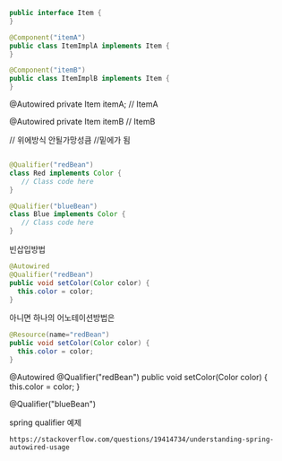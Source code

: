 ```java
public interface Item {
}

@Component("itemA")
public class ItemImplA implements Item {
}

@Component("itemB")
public class ItemImplB implements Item {
}
```
@Autowired
private Item itemA; // ItemA

@Autowired
private Item itemB // ItemB

// 위에방식 안될가망성큼
//밑에가 됨


```java

@Qualifier("redBean")
class Red implements Color {
   // Class code here
}

@Qualifier("blueBean")
class Blue implements Color {
   // Class code here
}

```

빈삽입방법
```java
@Autowired
@Qualifier("redBean")
public void setColor(Color color) {
  this.color = color;
}
```
아니면 하나의 어노테이션방법은
```java
@Resource(name="redBean")
public void setColor(Color color) {
  this.color = color;
}
```




@Autowired
@Qualifier("redBean")
public void setColor(Color color) {
  this.color = color;
}


@Qualifier("blueBean")


spring qualifier 예제
```
https://stackoverflow.com/questions/19414734/understanding-spring-autowired-usage
```
